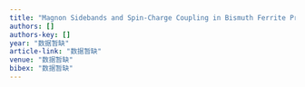 ```yaml
---
title: "Magnon Sidebands and Spin-Charge Coupling in Bismuth Ferrite Probed by Nonlinear Optical Spectroscopy"
authors: []
authors-key: []
year: "数据暂缺"
article-link: "数据暂缺"
venue: "数据暂缺"
bibex: "数据暂缺"
---
```

